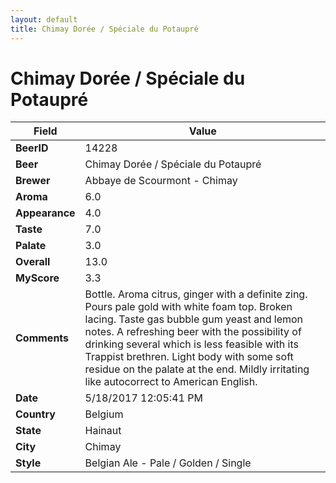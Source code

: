 ```yaml
---
layout: default
title: Chimay Dorée / Spéciale du Potaupré
---
```


# Chimay Dorée / Spéciale du Potaupré

| Field         | Value     |
|---------------|-----------|
| **BeerID** | 14228 |
| **Beer** | Chimay Dorée / Spéciale du Potaupré |
| **Brewer** | Abbaye de Scourmont - Chimay |
| **Aroma** | 6.0 |
| **Appearance** | 4.0 |
| **Taste** | 7.0 |
| **Palate** | 3.0 |
| **Overall** | 13.0 |
| **MyScore** | 3.3 |
| **Comments** | Bottle. Aroma citrus, ginger with a definite zing. Pours pale gold with white foam top. Broken lacing. Taste gas bubble gum yeast and lemon notes. A refreshing beer with the possibility of drinking several which is less feasible with its Trappist brethren. Light body with some soft residue on the palate at the end. Mildly irritating like autocorrect to American English. |
| **Date** | 5/18/2017 12:05:41 PM |
| **Country** | Belgium |
| **State** | Hainaut |
| **City** | Chimay |
| **Style** | Belgian Ale - Pale / Golden / Single |
